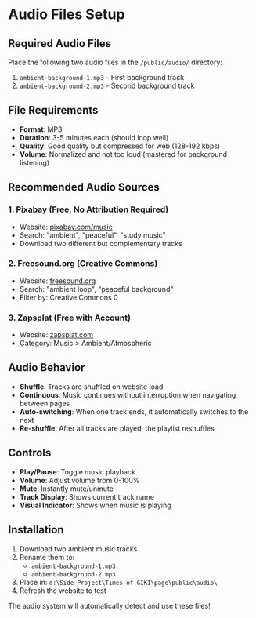 # Audio Files Setup

## Required Audio Files

Place the following two audio files in the `/public/audio/` directory:

1. `ambient-background-1.mp3` - First background track
2. `ambient-background-2.mp3` - Second background track

## File Requirements

- **Format**: MP3
- **Duration**: 3-5 minutes each (should loop well)
- **Quality**: Good quality but compressed for web (128-192 kbps)
- **Volume**: Normalized and not too loud (mastered for background listening)

## Recommended Audio Sources

### 1. Pixabay (Free, No Attribution Required)
- Website: [pixabay.com/music](https://pixabay.com/music/)
- Search: "ambient", "peaceful", "study music"
- Download two different but complementary tracks

### 2. Freesound.org (Creative Commons)
- Website: [freesound.org](https://freesound.org)
- Search: "ambient loop", "peaceful background"
- Filter by: Creative Commons 0

### 3. Zapsplat (Free with Account)
- Website: [zapsplat.com](https://zapsplat.com)
- Category: Music > Ambient/Atmospheric

## Audio Behavior

- **Shuffle**: Tracks are shuffled on website load
- **Continuous**: Music continues without interruption when navigating between pages
- **Auto-switching**: When one track ends, it automatically switches to the next
- **Re-shuffle**: After all tracks are played, the playlist reshuffles

## Controls

- **Play/Pause**: Toggle music playback
- **Volume**: Adjust volume from 0-100%
- **Mute**: Instantly mute/unmute
- **Track Display**: Shows current track name
- **Visual Indicator**: Shows when music is playing

## Installation

1. Download two ambient music tracks
2. Rename them to:
   - `ambient-background-1.mp3`
   - `ambient-background-2.mp3`
3. Place in: `d:\Side Project\Times of GIKI\page\public\audio\`
4. Refresh the website to test

The audio system will automatically detect and use these files!
